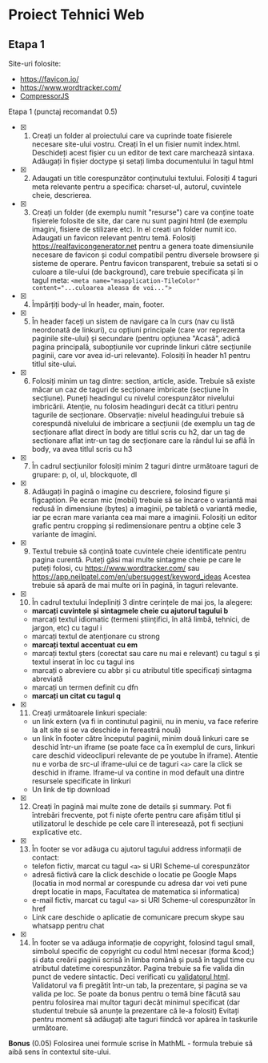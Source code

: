 # Proiect Tehnici Web 

## Etapa 1


Site-uri folosite:
- https://favicon.io/
- https://www.wordtracker.com/
- [CompressorJS](https://fengyuanchen.github.io/compressorjs/)


Etapa 1 (punctaj recomandat 0.5)
- [x] 1. Creați un folder al proiectului care va cuprinde toate fisierele necesare site-ului vostru. Creați în el un fisier  numit index.html. Deschideți acest fișier cu un editor de text care marchează sintaxa. Adăugați în fișier doctype și setați limba documentului în tagul html
- [x] 2. Adaugati un title corespunzător conținutului textului. Folosiți 4 taguri meta relevante pentru a specifica: charset-ul, autorul, cuvintele cheie, descrierea.
- [x] 3. Creați un folder (de exemplu numit "resurse") care va conține toate fișierele folosite de site, dar care nu sunt pagini html (de exemplu imagini, fisiere de stilizare etc). In el creati un folder numit ico. Adaugati un favicon relevant pentru temă. Folosiți https://realfavicongenerator.net pentru a genera toate dimensiunile necesare de favicon și codul compatibil pentru diversele browsere și sisteme de operare. Pentru favicon transparent, trebuie sa setati si o culoare a tile-ului (de background), care trebuie specificata și în tagul meta: `<meta name="msapplication-TileColor" content="...culoarea aleasa de voi...">`
- [x] 4. Împărțiți body-ul în header, main, footer.
- [x] 5. În header faceți un sistem de navigare ca în curs (nav cu listă neordonată de linkuri), cu opțiuni  principale (care vor reprezenta paginile site-ului) și secundare (pentru opțiunea "Acasă", adică pagina principală, subopțiunile vor cuprinde linkuri către secțiunile paginii, care vor avea id-uri relevante). Folosiți în header h1 pentru titlul site-ului. 
- [x] 6. Folosiți minim un tag dintre: section, article, aside. Trebuie să existe măcar un caz de taguri de secționare imbricate (secțiune în secțiune). Puneți headingul cu nivelul corespunzător nivelului imbricării. Atenție, nu folosim headinguri decât ca titluri pentru tagurile de secționare. Observație: nivelul headingului trebuie să corespundă nivelului de imbricare a secțiunii (de exemplu un tag de secționare aflat direct în body  are titlul scris cu h2, dar un tag de sectionare aflat intr-un tag de secționare care la rândul lui se află în body, va avea titlul scris cu h3
- [x] 7. În cadrul secțiunilor folosiți minim 2 taguri dintre următoare taguri de grupare: p, ol, ul, blockquote, dl
- [x] 8. Adăugați în pagină o imagine cu descriere, folosind figure și figcaption. Pe ecran mic (mobil) trebuie să se încarce o variantă mai redusă în dimensiune (bytes) a imaginii, pe tabletă o variantă medie, iar pe ecran mare varianta cea mai mare a imaginii. Folosiți un editor grafic pentru cropping și redimensionare pentru a obține cele 3 variante de imagini. 
- [x] 9. Textul trebuie să conțină toate cuvintele cheie identificate pentru pagina curentă. Puteți găsi mai multe sintagme cheie pe care le puteți folosi, cu https://www.wordtracker.com/  sau https://app.neilpatel.com/en/ubersuggest/keyword_ideas Acestea trebuie să apară de mai multe ori în pagină, în taguri relevante.
- [x] 10. În cadrul textului îndepliniți 3 dintre cerințele de mai jos, la alegere:
    - **marcați cuvintele și sintagmele cheie cu ajutorul tagului b**
    - marcați textul idiomatic (termeni științifici, în altă limbă, tehnici, de jargon, etc) cu tagul i
    - marcați textul de atenționare cu strong
    - **marcați textul accentuat cu em**
    - marcați textul șters (corectat sau care nu mai e relevant) cu tagul s și textul inserat în loc cu tagul ins
    - marcați o abreviere cu abbr și cu atributul title specificați sintagma abreviată
    - marcați un termen definit cu dfn
    - **marcați un citat cu tagul q**
- [x] 11. Creați următoarele linkuri speciale: 
    - un link extern (va fi in continutul paginii, nu in meniu, va face referire la alt site si se va deschide in fereastră nouă)
    - un link în footer către începutul paginii, minim două linkuri care se deschid într-un iframe (se poate face ca în exemplul de curs, linkuri care deschid videoclipuri relevante de pe youtube în iframe). Atentie nu e vorba de src-ul iframe-ului ce de taguri `<a>` care la click se deschid in iframe. Iframe-ul va contine in mod default una dintre resursele specificate in linkuri
    - Un link de tip download
- [x] 12. Creați în pagină mai multe zone de details și summary. Pot fi întrebări frecvente, pot fi niște oferte pentru care afișăm titlul și utilizatorul le deschide pe cele care îl interesează, pot fi secțiuni explicative etc.
- [x] 13. În footer se vor adăuga cu ajutorul tagului address informații de contact:
    - telefon fictiv, marcat cu tagul `<a>` si URI Scheme-ul corespunzător
    - adresă fictivă care la click deschide o locatie pe Google Maps (locatia in mod normal ar corespunde cu adresa dar voi veti pune drept locatie in maps, Facultatea de matematica si informatica)
    - e-mail fictiv, marcat cu tagul `<a>` si URI Scheme-ul corespunzător în href
    - Link care deschide o aplicatie de comunicare precum skype sau whatsapp pentru chat
- [x] 14. În footer se va adăuga informație de copyright, folosind tagul small, simbolul specific de copyright cu codul html necesar (forma &cod;) și data creării paginii scrisă în limba română și pusă în tagul time cu atributul datetime corespunzător. 
Pagina trebuie sa fie valida din punct de vedere sintactic. Deci verificati cu [validatorul html](https://validator.w3.org/). Validatorul va fi pregătit într-un tab, la prezentare, și pagina se va valida pe loc.
Se poate da bonus pentru o temă bine făcută sau pentru folosirea mai multor taguri decât minimul specificat (dar studentul trebuie să anunțe la prezentare că le-a folosit)
Evitați pentru moment să adăugați alte taguri fiindcă vor apărea în taskurile următoare.

**Bonus** (0.05) Folosirea unei formule scrise în MathML - formula trebuie să aibă sens în contextul site-ului.
